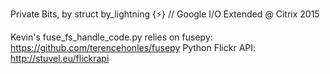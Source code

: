Private Bits, by struct by_lightning {⚡} // Google I/O Extended @ Citrix 2015

Kevin's fuse_fs_handle_code.py relies on fusepy: https://github.com/terencehonles/fusepy
Python Flickr API: http://stuvel.eu/flickrapi

